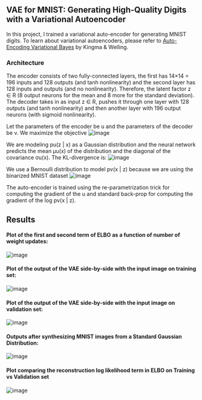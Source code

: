 ## VAE for MNIST: Generating High-Quality Digits with a Variational Autoencoder
In this project, I trained a variational auto-encoder for generating MNIST digits. 
To learn about variational autoencoders, please refer to [Auto-Encoding Variational Bayes](https://arxiv.org/abs/1312.6114) by Kingma & Welling.

### Architecture 
The encoder consists of two fully-connected layers, the first has 14×14 = 196 inputs and 128 outputs (and tanh nonlinearity) and the second layer has 128 inputs and outputs (and no nonlinearity). Therefore, the latent factor z ∈ R (8 output neurons for the mean and 8 more for the standard deviation). The decoder takes in as input z ∈ R, pushes it through one layer with 128 outputs (and tanh nonlinearity) and then another layer with 196 output neurons (with sigmoid nonlinearity).

Let the parameters of the encoder be u and the parameters of the decoder be v. We maximize the objective
![image](https://user-images.githubusercontent.com/38180831/205464260-d2b5d371-5418-44ee-8a78-85890174bacb.png)

We are modeling pu(z | x) as a Gaussian distribution and the neural network predicts the mean µu(x) of the distribution and the diagonal of the covariance σu(x). The KL-divergence is:
 ![image](https://user-images.githubusercontent.com/38180831/205464297-1ddc9aea-b133-4ff2-a5da-be4fc979cee5.png)

We use a Bernoulli distribution to model pv(x | z) because we are using the binarized MNIST dataset
![image](https://user-images.githubusercontent.com/38180831/205464311-14ece9e1-a9c5-439d-a167-31de1c233ef6.png)

The auto-encoder is trained using the re-parametrization trick for computing the gradient of the u and standard back-prop for computing the gradient of the log pv(x | z).

## Results
#### Plot of the first and second term of ELBO as a function of number of weight updates:
![image](https://user-images.githubusercontent.com/38180831/205464385-f68cada1-7f76-48e3-b7df-e4ae4da4a6b8.png)

#### Plot of the output of the VAE side-by-side with the input image on training set:
![image](https://user-images.githubusercontent.com/38180831/205464432-b13e9801-5806-4a0c-9aff-12cc11a501bd.png)

#### Plot of the output of the VAE side-by-side with the input image on validation set:
![image](https://user-images.githubusercontent.com/38180831/205464457-7b27cc52-7dba-4325-84e5-c23efecc8005.png)

#### Outputs after synthesizing MNIST images from a Standard Gaussian Distribution:
![image](https://user-images.githubusercontent.com/38180831/205464494-c42ff4db-efe3-4e4f-bdcb-6e7bde77f081.png)

#### Plot comparing the reconstruction log likelihood term in ELBO on Training vs Validation set
![image](https://user-images.githubusercontent.com/38180831/205464515-01b07b52-efdb-452b-80a6-ce9965e8eac9.png)
